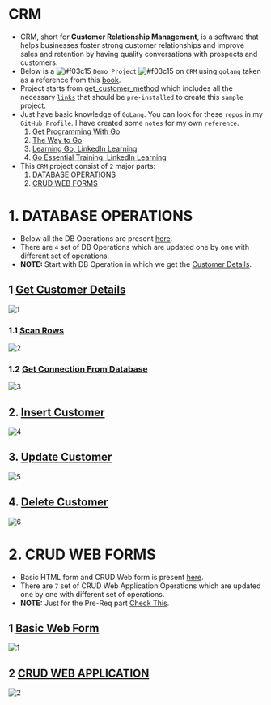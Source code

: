 # CRM
* CRM, short for **Customer Relationship Management**, is a software that helps businesses foster strong customer relationships and improve sales and retention by having quality conversations with prospects and customers.
* Below is a  ![#f03c15](https://via.placeholder.com/15/f03c15/000000?text=+) `Demo Project` ![#f03c15](https://via.placeholder.com/15/f03c15/000000?text=+)  on `CRM` using `golang` taken as a reference from this [book](https://www.packtpub.com/product/learn-data-structures-and-algorithms-with-golang/9781789618501).
* Project starts from [get_customer_method](https://github.com/rudyredhat/CRM/blob/main/01-Database_Operation/01/get_customer_method.go) which includes all the necessary [`links`](https://github.com/rudyredhat/CRM/blob/main/01-Database_Operation/01/get_customer_method.go#L7) that should be `pre-installed` to create this `sample` project. 
* Just have basic knowledge of `GoLang`. You can look for these `repos` in my `GitHub Profile`. I have created some `notes` for my own `reference`.
  1. [Get Programming With Go](https://github.com/rudyredhat/go_GetProgrammingWithGo) 
  2. [The Way to Go](https://github.com/rudyredhat/go_3)
  3. [Learning Go, LinkedIn Learning](https://github.com/rudyredhat/go_1)
  4. [Go Essential Training, LinkedIn Learning](https://github.com/rudyredhat/go_2)
* This `CRM` project consist of `2` major parts:
  1. [DATABASE OPERATIONS](https://github.com/rudyredhat/CRM/tree/main/01-Database_Operation)
  2. [CRUD WEB FORMS](https://github.com/rudyredhat/CRM/tree/main/02-CRUD_Wed_Forms)

# 1. DATABASE OPERATIONS
* Below all the DB Operations are present [here](https://github.com/rudyredhat/CRM/tree/main/01-Database_Operation/01).
* There are `4` set of DB Operations which are updated one by one with different set of operations.
* **NOTE:** Start with DB Operation in which we get the [Customer Details](https://github.com/rudyredhat/CRM/blob/main/01-Database_Operation/01/get_customer_method.go).

## 1 [Get Customer Details](https://github.com/rudyredhat/CRM/blob/main/01-Database_Operation/01/get_customer_method.go#L55)
![1](https://github.com/rudyredhat/CRM/blob/main/01-Database_Operation/01/getcustomer.png) 
### 1.1 [Scan Rows](https://github.com/rudyredhat/CRM/blob/main/01-Database_Operation/01/get_customer_method.go#L75)
![2](https://github.com/rudyredhat/CRM/blob/main/01-Database_Operation/01/scanrows.png)
### 1.2 [Get Connection From Database](https://github.com/rudyredhat/CRM/blob/main/01-Database_Operation/01/get_customer_method.go#L41)
![3](https://github.com/rudyredhat/CRM/blob/main/01-Database_Operation/01/getconnection.png)
## 2. [Insert Customer](https://github.com/rudyredhat/CRM/blob/main/01-Database_Operation/02/insert_customer.go#L80) 
![4](https://github.com/rudyredhat/CRM/blob/main/01-Database_Operation/02/insertcustomer.png)
## 3. [Update Customer](https://github.com/rudyredhat/CRM/blob/main/01-Database_Operation/03/update_operation.go#L90)
![5](https://github.com/rudyredhat/CRM/blob/main/01-Database_Operation/03/updatecustomer.png)
## 4. [Delete Customer](https://github.com/rudyredhat/CRM/blob/main/01-Database_Operation/04/delete_customer.go#L105)
![6](https://github.com/rudyredhat/CRM/blob/main/01-Database_Operation/04/deletecustomer.png)

# 2. CRUD WEB FORMS
* Basic HTML form and CRUD Web form is present [here](https://github.com/rudyredhat/CRM/tree/main/02-CRUD_Wed_Forms).
* There are `7` set of CRUD Web Application Operations which are updated one by one with different set of operations.
* **NOTE:** Just for the Pre-Req part [Check This](https://github.com/rudyredhat/CRM/blob/main/02-CRUD_Wed_Forms/02/crm_application.go).

## 1 [Basic Web Form](https://github.com/rudyredhat/CRM/blob/main/02-CRUD_Wed_Forms/01/web_forms.go)
![1](https://github.com/rudyredhat/CRM/blob/main/02-CRUD_Wed_Forms/01/c1.png)

## 2 [CRUD WEB APPLICATION](https://github.com/rudyredhat/CRM/blob/main/02-CRUD_Wed_Forms/02/crm_application.go)
![2](https://github.com/rudyredhat/CRM/blob/main/02-CRUD_Wed_Forms/02/c2.png)

